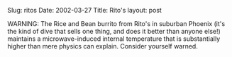 Slug: ritos
Date: 2002-03-27
Title: Rito's
layout: post

WARNING: The Rice and Bean burrito from Rito&#39;s in suburban Phoenix (it&#39;s the kind of dive that sells one thing, and does it better than anyone else!) maintains a  microwave-induced internal temperature that is substantially higher than mere physics can explain. Consider yourself warned.
